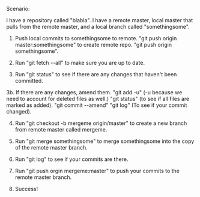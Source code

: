 Scenario:

I have a repository called "blabla".
I have a remote master,
local master that pulls from the remote master,
and a local branch called "somethingsome".

1. Push local commits to somethingsome to remote.
    "git push origin master:somethingsome" to create remote repo.
    "git push origin somethingsome".

2. Run "git fetch --all" to make sure you are up to date.

3. Run "git status" to see if there are any changes that
haven't been committed.

3b. If there are any changes, amend them.
    "git add -u" (-u because we need to account for deleted files as well.)
    "git status" (to see if all files are marked as added).
    "git commit --amend"
    "git log" (To see if your commit changed).

4. Run "git checkout -b mergeme origin/master" to create a new branch from remote master called mergeme.

5. Run "git merge somethingsome" to merge somethingsome into the copy of the remote master branch.

6. Run "git log" to see if your commits are there.

7. Run "git push orgin mergeme:master" to push your commits to the remote master branch.

8. Success!

